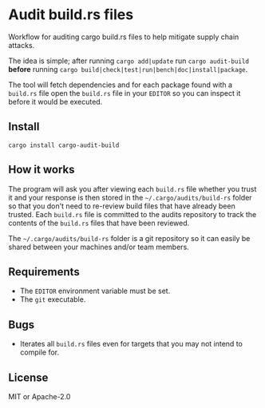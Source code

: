 # Audit build.rs files

Workflow for auditing cargo build.rs files to help mitigate supply chain attacks.

The idea is simple; after running `cargo add|update` run `cargo audit-build` **before** running `cargo build|check|test|run|bench|doc|install|package`.

The tool will fetch dependencies and for each package found with a `build.rs` file open the `build.rs` file in your `EDITOR` so you can inspect it before it would be executed.

## Install

```
cargo install cargo-audit-build
```

## How it works

The program will ask you after viewing each `build.rs` file whether you trust it and your response is then stored in the `~/.cargo/audits/build-rs` folder so that you don't need to re-review build files that have already been trusted. Each `build.rs` file is committed to the audits repository to track the contents of the `build.rs` files that have been reviewed. 

The `~/.cargo/audits/build-rs` folder is a git repository so it can easily be shared between your machines and/or team members. 

## Requirements

* The `EDITOR` environment variable must be set.
* The `git` executable.

## Bugs

* Iterates all `build.rs` files even for targets that you may not intend to compile for.

## License

MIT or Apache-2.0
